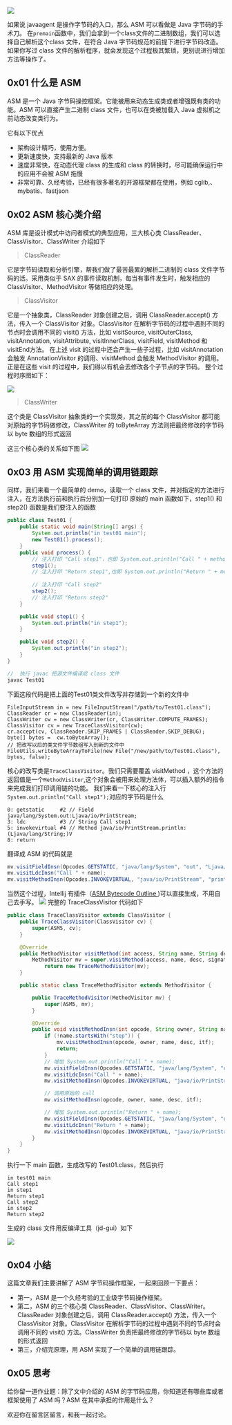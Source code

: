 ![](https://user-gold-cdn.xitu.io/2019/1/16/168546e70d5f1611?w=959&h=259&f=jpeg&s=58934)

如果说 javaagent 是操作字节码的入口，那么 ASM 可以看做是 Java 字节码的手术刀。
在`premain`函数中，我们会拿到一个class文件的二进制数组，我们可以选择自己解析这个class 文件，在符合 Java 字节码规范的前提下进行字节码改造。如果你写过 class 文件的解析程序，就会发现这个过程极其繁琐，更别说进行增加方法等操作了。

## 0x01 什么是 ASM
ASM 是一个 Java 字节码操控框架。它能被用来动态生成类或者增强既有类的功能。ASM 可以直接产生二进制 class 文件，也可以在类被加载入 Java 虚拟机之前动态改变类行为。

它有以下优点
* 架构设计精巧，使用方便。
* 更新速度快，支持最新的 Java 版本
* 速度非常快，在动态代理 class 的生成和 class 的转换时，尽可能确保运行中的应用不会被 ASM 拖慢
* 非常可靠、久经考验，已经有很多著名的开源框架都在使用，例如 cglib,、mybatis、fastjson

## 0x02 ASM 核心类介绍
ASM 库是设计模式中访问者模式的典型应用，三大核心类 ClassReader、ClassVisitor、ClassWriter 介绍如下

> ClassReader

它是字节码读取和分析引擎，帮我们做了最苦最累的解析二进制的 class 文件字节码的活。采用类似于 SAX 的事件读取机制，每当有事件发生时，触发相应的 ClassVisitor、MethodVisitor 等做相应的处理。

> ClassVisitor

它是一个抽象类，ClassReader 对象创建之后，调用 ClassReader.accept() 方法，传入一个 ClassVisitor 对象。ClassVisitor 在解析字节码的过程中遇到不同的节点时会调用不同的 visit() 方法，比如 visitSource, visitOuterClass, visitAnnotation, visitAttribute, visitInnerClass, visitField, visitMethod 和 visitEnd方法。
在上述 visit 的过程中还会产生一些子过程，比如 visitAnnotation 会触发 AnnotationVisitor 的调用、visitMethod 会触发 MethodVisitor 的调用。
正是在这些 visit 的过程中，我们得以有机会去修改各个子节点的字节码。
整个过程时序图如下：

![](https://user-gold-cdn.xitu.io/2019/1/16/168546e70d489215?w=565&h=600&f=jpeg&s=66256)

> ClassWriter

这个类是 ClassVisitor 抽象类的一个实现类，其之前的每个 ClassVisitor 都可能对原始的字节码做修改，ClassWriter 的 toByteArray 方法则把最终修改的字节码以 byte 数组的形式返回

这三个核心类的关系如下图
![](https://user-gold-cdn.xitu.io/2019/1/16/16854704e795c37c?w=1177&h=436&f=jpeg&s=71558)

## 0x03 用 ASM 实现简单的调用链跟踪

同样，我们来看一个最简单的 demo，读取一个 class 文件，并对指定的方法进行注入，在方法执行前和执行后分别加一句打印
原始的 main 函数如下，step1() 和 step2() 函数是我们要注入的函数
```java
public class Test01 {
    public static void main(String[] args) {
        System.out.println("in test01 main");
        new Test01().process();
    }
    public void process() {
        // 注入打印 "Call step1"，也即 System.out.println("Call " + methodName);
        step1();
        // 注入打印 "Return step1",也即 System.out.println("Return " + methodName);
        
        // 注入打印 "Call step2" 
        step2();
        // 注入打印 "Return step2"
    }

    public void step1() {
        System.out.println("in step1");
    }

    public void step2() {
        System.out.println("in step2");
    }
}

//  执行 javac 把源文件编译成 class 文件
javac Test01
```
下面这段代码是把上面的Test01类文件改写并存储到一个新的文件中
```
FileInputStream in = new FileInputStream("/path/to/Test01.class");
ClassReader cr = new ClassReader(in);
ClassWriter cw = new ClassWriter(cr, ClassWriter.COMPUTE_FRAMES);
ClassVisitor cv = new TraceClassVisitor(cw);
cr.accept(cv, ClassReader.SKIP_FRAMES | ClassReader.SKIP_DEBUG);
byte[] bytes =  cw.toByteArray();
// 把改写以后的类文件字节数组写入到新的文件中
FileUtils.writeByteArrayToFile(new File("/new/path/to/Test01.class"), bytes, false);
```
核心的改写类是`TraceClassVisitor`。我们只需要覆盖 visitMethod ，这个方法的返回值是一个`MethodVisitor`,这个对象会被用来处理方法体，可以插入额外的指令来完成我们打印调用链的功能。
我们来看一下核心的注入行` System.out.println("Call step1");`对应的字节码是什么

```
0: getstatic     #2 // Field java/lang/System.out:Ljava/io/PrintStream;
3: ldc           #3 // String Call step1
5: invokevirtual #4 // Method java/io/PrintStream.println:(Ljava/lang/String;)V
8: return
```

翻译成 ASM 的代码就是

```java
mv.visitFieldInsn(Opcodes.GETSTATIC, "java/lang/System", "out", "Ljava/io/PrintStream;");
mv.visitLdcInsn("Call " + name);
mv.visitMethodInsn(Opcodes.INVOKEVIRTUAL, "java/io/PrintStream", "println", "(Ljava/lang/String;)V", false);
```

当然这个过程，Intellij 有插件（[ASM Bytecode Outline
](https://plugins.jetbrains.com/plugin/5918-asm-bytecode-outline))可以直接生成，不用自己去手写。
![](https://user-gold-cdn.xitu.io/2019/1/2/1680eda3251bd18b?w=1280&h=425&f=jpeg&s=134572)
完整的 TraceClassVisitor 代码如下

```java
public class TraceClassVisitor extends ClassVisitor {
    public TraceClassVisitor(ClassVisitor cv) {
        super(ASM5, cv);
    }

    @Override
    public MethodVisitor visitMethod(int access, String name, String desc, String signature, String[] exceptions) {
        MethodVisitor mv = super.visitMethod(access, name, desc, signature, exceptions);
            return new TraceMethodVisitor(mv);
    }

    public static class TraceMethodVisitor extends MethodVisitor {

        public TraceMethodVisitor(MethodVisitor mv) {
            super(ASM5, mv);
        }

        @Override
        public void visitMethodInsn(int opcode, String owner, String name, String desc, boolean itf) {
            if (!name.startsWith("step")) {
                mv.visitMethodInsn(opcode, owner, name, desc, itf);
                return;
            }
            // 增加 System.out.println("Call " + name);
            mv.visitFieldInsn(Opcodes.GETSTATIC, "java/lang/System", "out", "Ljava/io/PrintStream;");
            mv.visitLdcInsn("Call " + name);
            mv.visitMethodInsn(Opcodes.INVOKEVIRTUAL, "java/io/PrintStream", "println", "(Ljava/lang/String;)V", false);

            // 调用原始的 call
            mv.visitMethodInsn(opcode, owner, name, desc, itf);

            // 增加 System.out.println("Return " + name);
            mv.visitFieldInsn(Opcodes.GETSTATIC, "java/lang/System", "out", "Ljava/io/PrintStream;");
            mv.visitLdcInsn("Return " + name);
            mv.visitMethodInsn(Opcodes.INVOKEVIRTUAL, "java/io/PrintStream", "println", "(Ljava/lang/String;)V", false); 
        }
    }
}
```

执行一下 main 函数，生成改写的 Test01.class，然后执行

```
in test01 main
Call step1
in step1
Return step1
Call step2
in step2
Return step2
```

生成的 class 文件用反编译工具（jd-gui）如下

![](https://user-gold-cdn.xitu.io/2019/1/2/1680eda325248e80?w=996&h=966&f=jpeg&s=154195)

## 0x04 小结
这篇文章我们主要讲解了 ASM 字节码操作框架，一起来回顾一下要点：
* 第一，ASM 是一个久经考验的工业级字节码操作框架。
* 第二，ASM 的三个核心类 ClassReader、ClassVisitor、ClassWriter。ClassReader 对象创建之后，调用 ClassReader.accept() 方法，传入一个 ClassVisitor 对象。ClassVisitor 在解析字节码的过程中遇到不同的节点时会调用不同的 visit() 方法。ClassWriter 负责把最终修改的字节码以 byte 数组的形式返回
* 第三，介绍完原理，用 ASM 实现了一个简单的调用链跟踪。
## 0x05 思考
给你留一道作业题：除了文中介绍的 ASM 的字节码应用，你知道还有哪些库或者框架使用了 ASM 吗？ASM 在其中承担的作用是什么？

欢迎你在留言区留言，和我一起讨论。
